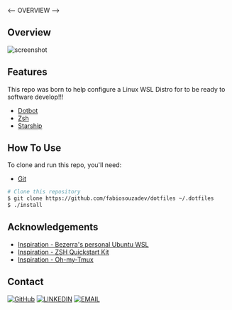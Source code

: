 <-- OVERVIEW -->

## Overview

![screenshot](https://user-images.githubusercontent.com/16707738/92399059-5716eb00-f132-11ea-8b14-bcacdc8ec97b.png)

## Features

This repo was born to help configure a Linux WSL Distro for to be ready to software develop!!!

- [Dotbot](https://github.com/anishathalye/dotbot)
- [Zsh](https://www.zsh.org/)
- [Starship](https://starship.rs/)

## How To Use

To clone and run this repo, you'll need: </br>

- [Git](https://git-scm.com)

```bash
# Clone this repository
$ git clone https://github.com/fabiosouzadev/dotfiles ~/.dotfiles
$ ./install

```

## Acknowledgements

<!-- This section should list any articles or add-ons/plugins that helps you to complete the project. This is optional but it will help you in the future. For example: -->

- [Inspiration - Bezerra's personal Ubuntu WSL](https://github.com/pgbezerra/wsl-personal-installer)
- [Inspiration - ZSH Quickstart Kit](https://github.com/unixorn/zsh-quickstart-kit)
- [Inspiration - Oh-my-Tmux](https://github.com/gpakosz/.tmux)

## Contact

[![GitHub](https://img.shields.io/badge/-GitHub-000?style=for-the-badge&logo=GitHub&logoColor=white)](https://github.com/fabiosouzadev)
[![LINKEDIN](https://img.shields.io/badge/-LINKEDIN-0077B5?style=for-the-badge&logo=Linkedin&logoColor=white)](https://www.linkedin.com/in/fabiosouzadev/)
[![EMAIL](https://img.shields.io/badge/-EMAIL-D14836?style=for-the-badge&logo=Mail.Ru&logoColor=white)](mailto:fabiovanderlei.developer@gmail.com) </br>
